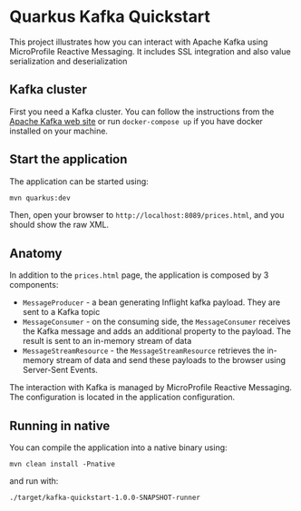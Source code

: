 Quarkus Kafka Quickstart
========================

This project illustrates how you can interact with Apache Kafka using MicroProfile Reactive Messaging.
It includes SSL integration and also value serialization and deserialization

## Kafka cluster

First you need a Kafka cluster. You can follow the instructions from the [Apache Kafka web site](https://kafka.apache.org/quickstart) or run `docker-compose up` if you have docker installed on your machine.

## Start the application

The application can be started using: 

```bash
mvn quarkus:dev
```

Then, open your browser to `http://localhost:8089/prices.html`, and you should show the raw XML.

## Anatomy

In addition to the `prices.html` page, the application is composed by 3 components:

* `MessageProducer` - a bean generating Inflight kafka payload. They are sent to a Kafka topic
* `MessageConsumer` - on the consuming side, the `MessageConsumer` receives the Kafka message and adds an additional property to the payload.
The result is sent to an in-memory stream of data
* `MessageStreamResource`  - the `MessageStreamResource` retrieves the in-memory stream of data and send these payloads to the browser using Server-Sent Events.

The interaction with Kafka is managed by MicroProfile Reactive Messaging.
The configuration is located in the application configuration.

## Running in native

You can compile the application into a native binary using:

`mvn clean install -Pnative`

and run with:

`./target/kafka-quickstart-1.0.0-SNAPSHOT-runner` 
